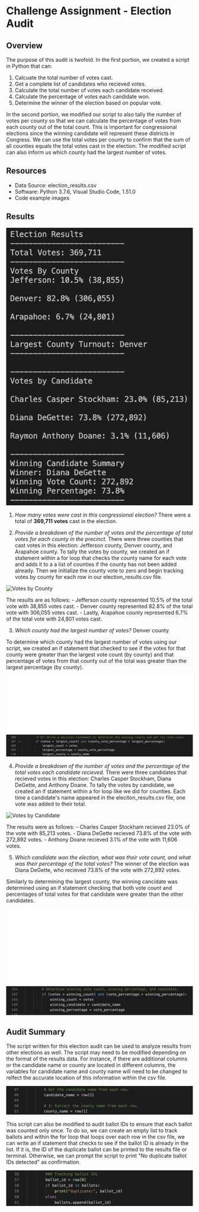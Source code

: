 # Challenge Assignment - Election Audit
## Overview
The purpose of this audit is twofold. In the first portion, we created a script in Python that can:

1. Calcuate the total number of votes cast.
2. Get a complete list of candidates who recieved votes.
3. Calculate the total number of votes each candidate received.
4. Calculate the percentage of votes each candidate won.
5. Determine the winner of the election based on popular vote.

In the second portion, we modified our script to also tally the number of votes per county so that we can calculate the percentage of votes from each county out of the total count. This is important for congressional elections since the winning candidate will represent these districts in Congress. We can use the total votes per county to confirm that the sum of all counties equals the total votes cast in the election. The modified script can also inform us which county had the largest number of votes.

## Resources
- Data Source: election_results.csv
- Software: Python 3.7.6, Visual Studio Code, 1.51.0
- Code example images

## Results

  ![Election Results](resources/images/terminal_election_results.png)

  1. *How many votes were cast in this congressional election?*
  There were a total of **369,711 votes** cast in the election.

  2. *Provide a breakdown of the number of votes and the percentage of total votes for each county in the precinct.*
  There were three counties that cast votes in this election: Jefferson county, Denver county, and Arapahoe county. To tally the votes by county, we created an if statement within a for loop that checks the county name for each vote and adds it to a a list of counties if the county has not been added already. Then we initialize the county vote to zero and begin tracking votes by county for each row in our election_results.csv file. 

  ![Votes by County](resources/images/python_vote_by_county.png)

  The results are as follows:
    - Jefferson county represented 10.5% of the total vote with 38,855 votes cast.
    - Denver county represented 82.8% of the total vote with 306,055 votes cast.
    - Lastly, Arapahoe county represented 6.7% of the total vote with 24,801 votes cast.

  3. *Which county had the largest number of votes?*
  Denver county.

  To determine which county had the largest number of votes using our script, we created an if statement that checked to see if the votes for that county were greater than the largest vote count (by county) and that percentage of votes from that county out of the total was greater than the largest percentage (by county). 

  ![](resources/images/python_largest_county.png)

  
  4. *Provide a breakdown of the number of votes and the percentage of the total votes each candidate recieved.*
  There were three candidates that recieved votes in this election: Charles Casper Stockham, Diana DeGette, and Anthony Doane. To tally the votes by candidate, we created an if statement within a for loop like we did for counties. Each time a candidate's name appeared in the eleciton_results.csv file, one vote was added to their total.

  ![Votes by Candidate](resources/images/python_vote_by_candidate.png)

  The results were as follows:
    - Charles Casper Stockham recieved 23.0% of the vote with 85,213 votes.
    - Diana DeGette recieved 73.8% of the vote with 272,892 votes.
    - Anthony Doane recieved 3.1% of the vote with 11,606 votes.

  5. *Which candidate won the election, what was their vote count, and what was their percentage of the total votes?*
  The winner of the election was Diana DeGette, who recieved 73.8% of the vote with 272,892 votes.

  Similarly to determining the largest county, the winning cancidate was determined using an if statement checking that both vote count and percentages of total votes for that candidate were greater than the other candidates.

  ![](resources/images/python_winning_candidate.png)

## Audit Summary
The script written for this election audit can be used to analyze results from other elections as well. The script may need to be modified depending on the format of the results data. For instance, if there are additional columns or the candidate name or county are located in different columns, the variables for candidate name and county name will need to be changed to relfect the accurate location of this information within the csv file.

![](resources/images/election_variables.png)

This script can also be modified to audit ballot IDs to ensure that each ballot was counted only once. To do so, we can create an empty list to track ballots and within the for loop that loops over each row in the csv file, we can write an if statement that checks to see if the ballot ID is already in the list. If it is, the ID of the duplicate ballot can be printed to the results file or terminal. Otherwise, we can prompt the script to print "No duplicate ballot IDs detected" as confirmation.

![](resources/images/ballot_ids.png)
